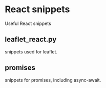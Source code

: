 # React snippets
Useful React snippets


## leaflet_react.py
snippets used for leaflet.


## promises
snippets for promises, including async-await.